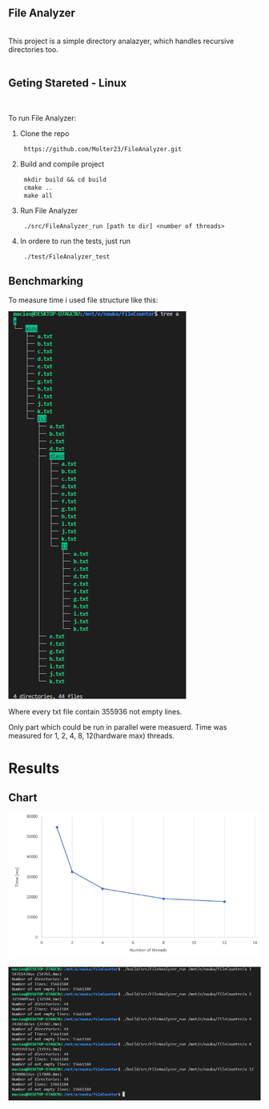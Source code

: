 ##  File Analyzer

<br>
This project is a simple directory analazyer, which handles recursive directories too. 
<br><br>

## Geting Stareted - Linux 
<br>

To run File Analyzer:

1. Clone the repo

        https://github.com/Molter23/FileAnalyzer.git 

2. Build and compile project

        mkdir build && cd build
        cmake .. 
        make all

3. Run File Analyzer

        ./src/FileAnalyzer_run [path to dir] <number of threads>

4. In ordere to run the tests, just run

        ./test/FileAnalyzer_test


## Benchmarking 

To measure  time i used file structure like this: 
                
![](ss/file.png)

Where every txt file contain 355936 not empty lines.

Only part which could be run in parallel were measuerd. Time was measured for 1, 2, 4, 8, 12(hardware max) threads.<br>

# Results

## Chart 

![](ss/chart.png)

![](ss/console_output.jpg)
